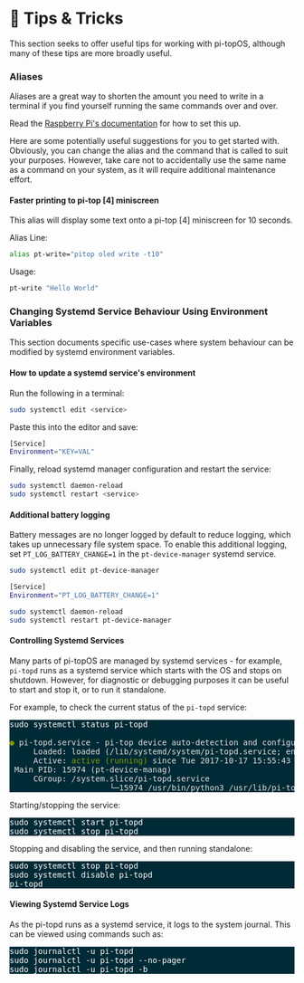 # 💁 Tips & Tricks

This section seeks to offer useful tips for working with pi-topOS, although many of these tips are more broadly useful.

### Aliases

Aliases are a great way to shorten the amount you need to write in a terminal if you find yourself running the same commands over and over.

Read the [Raspberry Pi's documentation](https://www.raspberrypi.org/documentation/linux/usage/bashrc.md) for how to set this up.

Here are some potentially useful suggestions for you to get started with. Obviously, you can change the alias and the command that is called to suit your purposes.
However, take care not to accidentally use the same name as a command on your system, as it will require additional maintenance effort.

#### Faster printing to pi-top [4] miniscreen
This alias will display some text onto a pi-top [4] miniscreen for 10 seconds.

Alias Line:
```bash
alias pt-write="pitop oled write -t10"
```

Usage:
```bash
pt-write "Hello World"
```

### Changing Systemd Service Behaviour Using Environment Variables

This section documents specific use-cases where system behaviour can be modified by systemd environment variables.

#### How to update a systemd service's environment
Run the following in a terminal:
```bash
sudo systemctl edit <service>
```

Paste this into the editor and save:
```bash
[Service]
Environment="KEY=VAL"
```

Finally, reload systemd manager configuration and restart the service:
```bash
sudo systemctl daemon-reload
sudo systemctl restart <service>
```

#### Additional battery logging

Battery messages are no longer logged by default to reduce logging, which takes up unnecessary file system space. To enable this additional logging, set `PT_LOG_BATTERY_CHANGE=1` in the `pt-device-manager` systemd service.

```bash
sudo systemctl edit pt-device-manager
```

```bash
[Service]
Environment="PT_LOG_BATTERY_CHANGE=1"
```

```bash
sudo systemctl daemon-reload
sudo systemctl restart pt-device-manager
```

#### Controlling Systemd Services

Many parts of pi-topOS are managed by systemd services - for example, ``pi-topd`` runs as a systemd service which starts with the OS and stops on shutdown. However, for diagnostic or debugging purposes it can be useful to start and stop it, or to run it standalone.

For example, to check the current status of the `pi-topd` service:

<pre style="background-color: #002b36; color: #FFFFFF;">
sudo systemctl status pi-topd

<span style="color:#E0E0E0"><span style="color:#859900">●</span> pi-topd.service - pi-top device auto-detection and configuration daemon
     Loaded: loaded (/lib/systemd/system/pi-topd.service; enabled)
     Active: <span style="color:#859900">active (running)</span> since Tue 2017-10-17 15:55:43 UTC; 1s ago
 Main PID: 15974 (pt-device-manag)
     CGroup: /system.slice/pi-topd.service
                     └─15974 /usr/bin/python3 /usr/lib/pi-topd/pi-topd</span>
</pre>

Starting/stopping the service:

<pre style="background-color: #002b36; color: #FFFFFF;">
sudo systemctl start pi-topd
sudo systemctl stop pi-topd
</pre>

Stopping and disabling the service, and then running standalone:

<pre style="background-color: #002b36; color: #FFFFFF;">
sudo systemctl stop pi-topd
sudo systemctl disable pi-topd
pi-topd
</pre>

#### Viewing Systemd Service Logs

As the pi-topd runs as a systemd service, it logs to the system journal. This can be viewed using commands such as:

<pre style="background-color: #002b36; color: #FFFFFF;">
sudo journalctl -u pi-topd
sudo journalctl -u pi-topd --no-pager
sudo journalctl -u pi-topd -b
</pre>
